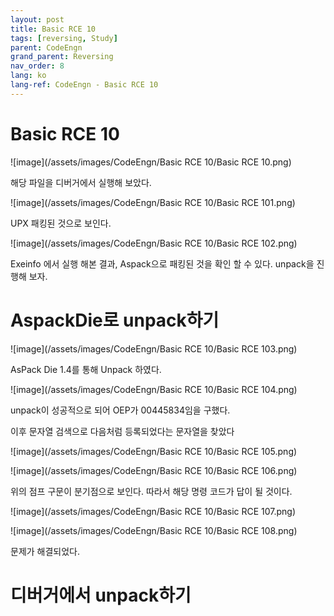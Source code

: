 ```yaml
---
layout: post
title: Basic RCE 10
tags: [reversing, Study]
parent: CodeEngn
grand_parent: Reversing
nav_order: 8
lang: ko
lang-ref: CodeEngn - Basic RCE 10
---
```


# Basic RCE 10

![image](/assets/images/CodeEngn/Basic RCE 10/Basic RCE 10.png)

해당 파일을 디버거에서 실행해 보았다.

![image](/assets/images/CodeEngn/Basic RCE 10/Basic RCE 101.png)

UPX 패킹된 것으로 보인다.

![image](/assets/images/CodeEngn/Basic RCE 10/Basic RCE 102.png)

Exeinfo 에서 실행 해본 결과, Aspack으로 패킹된 것을 확인 할 수 있다. unpack을 진행해 보자.

# AspackDie로 unpack하기

![image](/assets/images/CodeEngn/Basic RCE 10/Basic RCE 103.png)

AsPack Die 1.4를 통해 Unpack 하였다.

![image](/assets/images/CodeEngn/Basic RCE 10/Basic RCE 104.png)

unpack이 성공적으로 되어 OEP가 00445834임을 구했다.

이후 문자열 검색으로 다음처럼 등록되었다는 문자열을 찾았다

![image](/assets/images/CodeEngn/Basic RCE 10/Basic RCE 105.png)

![image](/assets/images/CodeEngn/Basic RCE 10/Basic RCE 106.png)

위의 점프 구문이 분기점으로 보인다. 따라서 해당 명령 코드가 답이 될 것이다.

![image](/assets/images/CodeEngn/Basic RCE 10/Basic RCE 107.png)

![image](/assets/images/CodeEngn/Basic RCE 10/Basic RCE 108.png)

문제가 해결되었다.

# 디버거에서 unpack하기